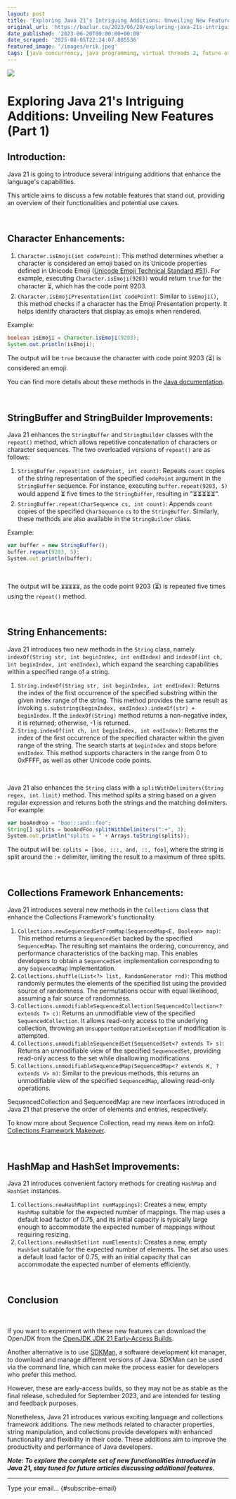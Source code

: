 ```yaml
---
layout: post
title: 'Exploring Java 21’s Intriguing Additions: Unveiling New Features (Part 1)'
original_url: 'https://bazlur.ca/2023/06/20/exploring-java-21s-intriguing-additions-unveiling-new-features-part-1/'
date_published: '2023-06-20T00:00:00+00:00'
date_scraped: '2025-08-05T22:24:07.885536'
featured_image: '/images/erik.jpeg'
tags: [java concurrency, java programming, virtual threads 2, future of java, java evolution]
---
```


![](/images/erik.jpeg)

Exploring Java 21's Intriguing Additions: Unveiling New Features (Part 1)
=========================================================================

Introduction:
-------------

Java 21 is going to introduce several intriguing additions that enhance the language's capabilities.

This article aims to discuss a few notable features that stand out, providing an overview of their functionalities and potential use cases.

<br />

Character Enhancements:
-----------------------

1. `Character.isEmoji(int codePoint)`: This method determines whether a character is considered an emoji based on its Unicode properties defined in Unicode Emoji ([Unicode Emoji Technical Standard #51](https://unicode.org/reports/tr51/#Emoji_Properties_and_Data_Files)). For example, executing `Character.isEmoji(9203)` would return `true` for the character ⏳, which has the code point 9203.
2. `Character.isEmojiPresentation(int codePoint)`: Similar to `isEmoji()`, this method checks if a character has the Emoji Presentation property. It helps identify characters that display as emojis when rendered.

Example:

```java
boolean isEmoji = Character.isEmoji(9203);
System.out.println(isEmoji);
```

The output will be `true` because the character with code point 9203 (⏳) is considered an emoji.

You can find more details about these methods in the [Java documentation](https://download.java.net/java/early_access/jdk21/docs/api/java.base/java/lang/Character.html#isEmoji(int)).

<br />

StringBuffer and StringBuilder Improvements:
--------------------------------------------

Java 21 enhances the `StringBuffer` and `StringBuilder` classes with the `repeat()` method, which allows repetitive concatenation of characters or character sequences. The two overloaded versions of `repeat()` are as follows:

1. `StringBuffer.repeat(int codePoint, int count)`: Repeats `count` copies of the string representation of the specified `codePoint` argument in the `StringBuffer` sequence. For instance, executing `buffer.repeat(9203, 5)` would append ⏳ five times to the `StringBuffer`, resulting in "⏳⏳⏳⏳⏳".
2. `StringBuffer.repeat(CharSequence cs, int count)`: Appends `count` copies of the specified `CharSequence` `cs` to the `StringBuffer`. Similarly, these methods are also available in the `StringBuilder` class.

Example:

```javascript
var buffer = new StringBuffer();
buffer.repeat(9203, 5);
System.out.println(buffer);
```

<br />


The output will be `⏳⏳⏳⏳⏳`, as the code point 9203 (⏳) is repeated five times using the `repeat()` method.

<br />

String Enhancements:
--------------------

Java 21 introduces two new methods in the `String` class, namely `indexOf(String str, int beginIndex, int endIndex)` and `indexOf(int ch, int beginIndex, int endIndex)`, which expand the searching capabilities within a specified range of a string.

1. `String.indexOf(String str, int beginIndex, int endIndex)`: Returns the index of the first occurrence of the specified substring within the given index range of the string. This method provides the same result as invoking `s.substring(beginIndex, endIndex).indexOf(str) + beginIndex`. If the `indexOf(String)` method returns a non-negative index, it is returned; otherwise, -1 is returned.
2. `String.indexOf(int ch, int beginIndex, int endIndex)`: Returns the index of the first occurrence of the specified character within the given range of the string. The search starts at `beginIndex` and stops before `endIndex`. This method supports characters in the range from 0 to 0xFFFF, as well as other Unicode code points.

<br />

Java 21 also enhances the `String` class with a `splitWithDelimiters(String regex, int limit)` method. This method splits a string based on a given regular expression and returns both the strings and the matching delimiters. For example:

```javascript
var booAndFoo = "boo:::and::foo";
String[] splits = booAndFoo.splitWithDelimiters(":+", 3);
System.out.println("splits = " + Arrays.toString(splits));
```

The output will be: `splits = [boo, :::, and, ::, foo]`, where the string is split around the `:+` delimiter, limiting the result to a maximum of three splits.

<br />

Collections Framework Enhancements:
-----------------------------------

Java 21 introduces several new methods in the `Collections` class that enhance the Collections Framework's functionality.

1. `Collections.newSequencedSetFromMap(SequencedMap<E, Boolean> map)`: This method returns a `SequencedSet` backed by the specified `SequencedMap`. The resulting set maintains the ordering, concurrency, and performance characteristics of the backing map. This enables developers to obtain a `SequencedSet` implementation corresponding to any `SequencedMap` implementation.
2. `Collections.shuffle(List<?> list, RandomGenerator rnd)`: This method randomly permutes the elements of the specified list using the provided source of randomness. The permutations occur with equal likelihood, assuming a fair source of randomness.
3. `Collections.unmodifiableSequencedCollection(SequencedCollection<? extends T> c)`: Returns an unmodifiable view of the specified `SequencedCollection`. It allows read-only access to the underlying collection, throwing an `UnsupportedOperationException` if modification is attempted.
4. `Collections.unmodifiableSequencedSet(SequencedSet<? extends T> s)`: Returns an unmodifiable view of the specified `SequencedSet`, providing read-only access to the set while disallowing modifications.
5. `Collections.unmodifiableSequencedMap(SequencedMap<? extends K, ? extends V> m)`: Similar to the previous methods, this returns an unmodifiable view of the specified `SequencedMap`, allowing read-only operations.

SequencedCollection and SequencedMap are new interfaces introduced in Java 21 that preserve the order of elements and entries, respectively.  


To know more about Sequence Collection, read my news item on infoQ: [Collections Framework Makeover](https://www.infoq.com/news/2023/03/collections-framework-makeover/).

<br />

HashMap and HashSet Improvements:
---------------------------------

Java 21 introduces convenient factory methods for creating `HashMap` and `HashSet` instances.

1. `Collections.newHashMap(int numMappings)`: Creates a new, empty `HashMap` suitable for the expected number of mappings. The map uses a default load factor of 0.75, and its initial capacity is typically large enough to accommodate the expected number of mappings without requiring resizing.
2. `Collections.newHashSet(int numElements)`: Creates a new, empty `HashSet` suitable for the expected number of elements. The set also uses a default load factor of 0.75, with an initial capacity that can accommodate the expected number of elements efficiently.

<br />

Conclusion
----------

<br />

If you want to experiment with these new features can download the OpenJDK from the [OpenJDK JDK 21 Early-Access Builds](https://jdk.java.net/21/).

Another alternative is to use [SDKMan](https://sdkman.io/), a software development kit manager, to download and manage different versions of Java. SDKMan can be used via the command line, which can make the process easier for developers who prefer this method.

However, these are early-access builds, so they may not be as stable as the final release, scheduled for September 2023, and are intended for testing and feedback purposes.

Nonetheless, Java 21 introduces various exciting language and collections framework additions. The new methods related to character properties, string manipulation, and collections provide developers with enhanced functionality and flexibility in their code. These additions aim to improve the productivity and performance of Java developers.  

***Note: To explore the complete set of new functionalities introduced in Java 21, stay tuned for future articles discussing additional features.***  

*** ** * ** ***

Type your email... {#subscribe-email}
